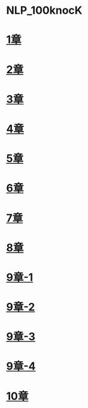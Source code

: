 # NLP_100knocK
# [1章](https://colab.research.google.com/drive/1NrjwENAymWtMDgvgbMFfxw4aU5dYEYJ-?usp=sharing)
# [2章](https://colab.research.google.com/drive/1dLRIUADSphgvcemk06XuYa3-JHe9g0Za?usp=sharing)
# [3章](https://colab.research.google.com/drive/1CsOAOWa02QJFZHjLtEmARPLd7dRwUEkH?usp=sharing)
# [4章](https://colab.research.google.com/drive/1D9EMFrcHlZrS0IPfpmxZQt6OGGgoIqrY?usp=sharing)
# [5章](https://colab.research.google.com/drive/1dv7nWkrwZNC047F37coEdaUvrkaJDO9q?usp=sharing)
# [6章](https://colab.research.google.com/drive/1Qa26Mb0kILqSoieE_FLMEnWCRVMKQWy4?usp=sharing)
# [7章](https://colab.research.google.com/drive/1mxc9Qx08PQ6_cHnAW-puvUFetbupc0Am?usp=sharing)
# [8章](https://colab.research.google.com/drive/11Ywpdod7Z06AIbHoU31x5jg5i67B0jpw?usp=sharing)
# [9章-1](https://colab.research.google.com/drive/1IGxHUq9NRZ6ohE3sCcTKSOBgT6JG417G?usp=sharing)
# [9章-2](https://colab.research.google.com/drive/13Jp0XAorjjFKoguyq31nBXIxizomfHzd?usp=sharing)
# [9章-3](https://colab.research.google.com/drive/1jj3Tfq1ypMAngNtANCBr3mYnRNPkXuu0?usp=sharing)
# [9章-4](https://colab.research.google.com/drive/1exgwG7G_EiRr3VRlF1bg83rk7UYPz9dR?usp=sharing)
# [10章](https://colab.research.google.com/drive/1PzQdqw7k9I75-ai4JpuIBdDgNLdT-piY?usp=sharing)
